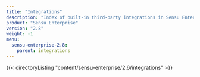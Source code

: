 ```yaml
---
title: "Integrations"
description: "Index of built-in third-party integrations in Sensu Enterprise."
product: "Sensu Enterprise"
version: "2.8"
weight: -1
menu:
  sensu-enterprise-2.8:
    parent: integrations
---
```


{{< directoryListing "content/sensu-enterprise/2.6/integrations" >}}
